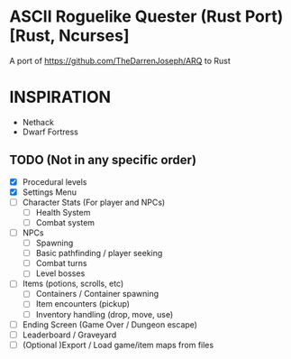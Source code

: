 ASCII Roguelike Quester (Rust Port) [Rust, Ncurses]
=============================================================

A port of https://github.com/TheDarrenJoseph/ARQ to Rust    

INSPIRATION
=======
- Nethack
- Dwarf Fortress

TODO (Not in any specific order)
----
- [X] Procedural levels
- [X] Settings Menu
- [ ] Character Stats (For player and NPCs)
    - [ ] Health System
    - [ ] Combat system
- [ ] NPCs
	- [ ] Spawning
	- [ ] Basic pathfinding / player seeking
	- [ ] Combat turns
	- [ ] Level bosses
- [ ] Items (potions, scrolls, etc)
	- [ ] Containers / Container spawning
	- [ ] Item encounters (pickup)
	- [ ] Inventory handling (drop, move, use) 
- [ ] Ending Screen (Game Over / Dungeon escape)
- [ ] Leaderboard / Graveyard
- [ ] (Optional )Export / Load game/item maps from files